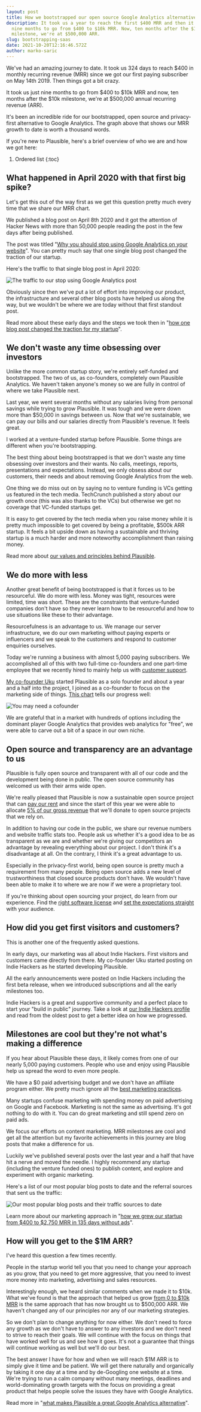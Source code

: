 ```yaml
---
layout: post
title: How we bootstrapped our open source Google Analytics alternative to $500k ARR
description: It took us a year to reach the first $400 MRR and then it took us
  nine months to go from $400 to $10k MRR. Now, ten months after the $10k
  milestone, we're at $500,000 ARR.
slug: bootstrapping-saas
date: 2021-10-20T12:16:46.572Z
author: marko-saric
---
```

We've had an amazing journey to date. It took us 324 days to reach $400 in monthly recurring revenue (MRR) since we got our first paying subscriber on May 14th 2019. Then things got a bit crazy. 

It took us just nine months to go from $400 to $10k MRR and now, ten months after the $10k milestone, we're at $500,000 annual recurring revenue (ARR).

It's been an incredible ride for our bootstrapped, open source and privacy-first alternative to Google Analytics. The graph above that shows our MRR growth to date is worth a thousand words.

If you're new to Plausible, here's a brief overview of who we are and how we got here:

1. Ordered list
{:toc}

## What happened in April 2020 with that first big spike?

Let's get this out of the way first as we get this question pretty much every time that we share our MRR chart.

We published a blog post on April 8th 2020 and it got the attention of Hacker News with more than 50,000 people reading the post in the few days after being published. 

The post was titled "[Why you should stop using Google Analytics on your website](https://plausible.io/blog/remove-google-analytics)". You can pretty much say that one single blog post changed the traction of our startup. 

Here's the traffic to that single blog post in April 2020:

![The traffic to our stop using Google Analytics post](/uploads/one-post-traction.png)

Obviously since then we've put a lot of effort into improving our product, the infrastructure and several other blog posts have helped us along the way, but we wouldn't be where we are today without that first standout post.

Read more about these early days and the steps we took then in "[how one blog post changed the traction for my startup](https://plausible.io/blog/blog-post-changed-my-startup)".

## We don't waste any time obsessing over investors

Unlike the more common startup story, we're entirely self-funded and bootstrapped. The two of us, as co-founders, completely own Plausible Analytics. We haven't taken anyone's money so we are fully in control of where we take Plausible next.

Last year, we went several months without any salaries living from personal savings while trying to grow Plausible. It was tough and we were down more than $50,000 in savings between us. Now that we're sustainable, we can pay our bills and our salaries directly from Plausible's revenue. It feels great.

I worked at a venture-funded startup before Plausible. Some things are different when you're bootstrapping.

The best thing about being bootstrapped is that we don't waste any time obsessing over investors and their wants. No calls, meetings, reports, presentations and expectations. Instead, we only obsess about our customers, their needs and about removing Google Analytics from the web.

One thing we do miss out on by saying no to venture funding is VCs getting us featured in the tech media. TechCrunch published a story about our growth once (this was also thanks to the VCs) but otherwise we get no coverage that VC-funded startups get. 

It is easy to get covered by the tech media when you raise money while it is pretty much impossible to get covered by being a profitable, $500k ARR startup. It feels a bit upside down as having a sustainable and thriving startup is a much harder and more noteworthy accomplishment than raising money. 

Read more about [our values and principles behind Plausible](https://plausible.io/about). 

## We do more with less

Another great benefit of being bootstrapped is that it forces us to be resourceful. We do more with less. Money was tight, resources were limited, time was short. These are the constraints that venture-funded companies don't have so they never learn how to be resourceful and how to use situations like these to their advantage.

Resourcefulness is an advantage to us. We manage our server infrastructure, we do our own marketing without paying experts or influencers and we speak to the customers and respond to customer enquiries ourselves.

Today we're running a business with almost 5,000 paying subscribers. We accomplished all of this with two full-time co-founders and one part-time employee that we recently hired to mainly help us with [customer support](https://plausible.io/blog/scaling-customer-support).

[My co-founder Uku](https://twitter.com/ukutaht) started Plausible as a solo founder and about a year and a half into the project, I joined as a co-founder to focus on the marketing side of things. [This chart](https://microfounder.com/blog/cofounder-in-marketing) tells our progress well:

![You may need a cofounder](/uploads/marketing-cofounder.png)

We are grateful that in a market with hundreds of options including the dominant player Google Analytics that provides web analytics for "free", we were able to carve out a bit of a space in our own niche.

## Open source and transparency are an advantage to us

Plausible is fully open source and transparent with all of our code and the development being done in public. The open source community has welcomed us with their arms wide open.

We're really pleased that Plausible is now a sustainable open source project that can [pay our rent](https://plausible.io/blog/open-source-funding) and since the start of this year we were able to allocate [5% of our gross revenue](https://plausible.io/giving-back) that we'll donate to open source projects that we rely on.

In addition to having our code in the public, we share our revenue numbers and website traffic stats too. People ask us whether it's a good idea to be as transparent as we are and whether we're giving our competitors an advantage by revealing everything about our project. I don't think it's a disadvantage at all. On the contrary, I think it's a great advantage to us.

Especially in the privacy-first world, being open source is pretty much a requirement from many people. Being open source adds a new level of trustworthiness that closed source products don't have. We wouldn't have been able to make it to where we are now if we were a proprietary tool.

If you're thinking about open sourcing your project, do learn from our experience. Find the [right software license](https://plausible.io/blog/open-source-licenses) and [set the expectations straight](https://plausible.io/blog/building-open-source) with your audience.

## How did you get first visitors and customers?

This is another one of the frequently asked questions.

In early days, our marketing was all about Indie Hackers. First visitors and customers came directly from there. My co-founder Uku started posting on Indie Hackers as he started developing Plausible.

All the early announcements were posted on Indie Hackers including the first beta release, when we introduced subscriptions and all the early milestones too. 

Indie Hackers is a great and supportive community and a perfect place to start your "build in public" journey. Take a look at [our Indie Hackers profile](https://www.indiehackers.com/product/plausible-insights) and read from the oldest post to get a better idea on how we progressed.

## Milestones are cool but they're not what's making a difference

If you hear about Plausible these days, it likely comes from one of our nearly 5,000 paying customers. People who use and enjoy using Plausible help us spread the word to even more people.

We have a $0 paid advertising budget and we don't have an affiliate program either. We pretty much ignore all the [best marketing practices](https://plausible.io/blog/best-marketing-practices). 

Many startups confuse marketing with spending money on paid advertising on Google and Facebook. Marketing is not the same as advertising. It's got nothing to do with it. You can do great marketing and still spend zero on paid ads. 

We focus our efforts on content marketing. MRR milestones are cool and get all the attention but my favorite achievements in this journey are blog posts that make a difference for us. 

Luckily we've published several posts over the last year and a half that have hit a nerve and moved the needle. I highly recommend any startup (including the venture funded ones) to publish content, and explore and experiment with organic marketing. 

Here's a list of our most popular blog posts to date and the referral sources that sent us the traffic:

![Our most popular blog posts and their traffic sources to date](/uploads/top-blog-posts-to-date.png)

Learn more about our marketing approach in "[how we grew our startup from $400 to $2,750 MRR in 135 days without ads](https://plausible.io/blog/startup-marketing)".

## How will you get to the $1M ARR?

I've heard this question a few times recently.

People in the startup world tell you that you need to change your approach as you grow, that you need to get more aggressive, that you need to invest more money into marketing, advertising and sales resources.

Interestingly enough, we heard similar comments when we made it to $10k. What we've found is that the approach that helped us grow [from 0 to $10k MRR](https://plausible.io/blog/growing-saas-mrr) is the same approach that has now brought us to $500,000 ARR. We haven't changed any of our principles nor any of our marketing strategies.

So we don't plan to change anything for now either. We don't need to force any growth as we don't have to answer to any investors and we don't need to strive to reach their goals. We will continue with the focus on things that have worked well for us and see how it goes. It's not a guarantee that things will continue working as well but we'll do our best.

The best answer I have for how and when we will reach $1M ARR is to simply give it time and be patient. We will get there naturally and organically by taking it one day at a time and by de-Googling one website at a time. We're trying to run a calm company without many meetings, deadlines and world-dominating growth targets with the focus on providing a great product that helps people solve the issues they have with Google Analytics.

Read more in "[what makes Plausible a great Google Analytics alternative](https://plausible.io/vs-google-analytics)".